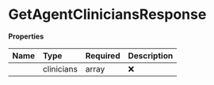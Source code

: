 # GetAgentCliniciansResponse



**Properties**

| Name | Type | Required | Description |
| :-------- | :----------| :----------| :----------|
    | clinicians | array | ❌ |  |




<!-- This file was generated by liblab | https://liblab.com/ -->